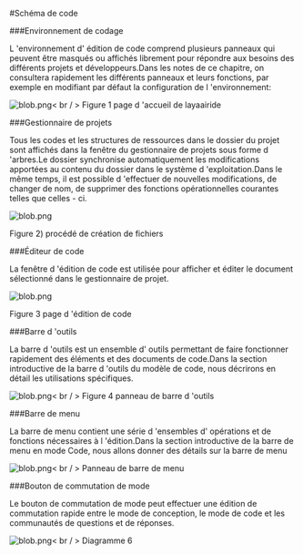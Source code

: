 #Schéma de code



 



###Environnement de codage

L 'environnement d' édition de code comprend plusieurs panneaux qui peuvent être masqués ou affichés librement pour répondre aux besoins des différents projets et développeurs.Dans les notes de ce chapitre, on consultera rapidement les différents panneaux et leurs fonctions, par exemple en modifiant par défaut la configuration de l 'environnement:

![blob.png](img/1.png)< br / >
Figure 1 page d 'accueil de layaairide



###Gestionnaire de projets

Tous les codes et les structures de ressources dans le dossier du projet sont affichés dans la fenêtre du gestionnaire de projets sous forme d 'arbres.Le dossier synchronise automatiquement les modifications apportées au contenu du dossier dans le système d 'exploitation.Dans le même temps, il est possible d 'effectuer de nouvelles modifications, de changer de nom, de supprimer des fonctions opérationnelles courantes telles que celles - ci.

![blob.png](img/2.png)<br/>

Figure 2) procédé de création de fichiers



 



###Éditeur de code

La fenêtre d 'édition de code est utilisée pour afficher et éditer le document sélectionné dans le gestionnaire de projet.

![blob.png](img/3.png)<br/>

Figure 3 page d 'édition de code



###Barre d 'outils

La barre d 'outils est un ensemble d' outils permettant de faire fonctionner rapidement des éléments et des documents de code.Dans la section introductive de la barre d 'outils du modèle de code, nous décrirons en détail les utilisations spécifiques.



 ![blob.png](img/4.png)< br / >
Figure 4 panneau de barre d 'outils



 







###Barre de menu

La barre de menu contient une série d 'ensembles d' opérations et de fonctions nécessaires à l 'édition.Dans la section introductive de la barre de menu en mode Code, nous allons donner des détails sur la barre de menu

![blob.png](img/5.png)< br / >
Panneau de barre de menu



 







###Bouton de commutation de mode

Le bouton de commutation de mode peut effectuer une édition de commutation rapide entre le mode de conception, le mode de code et les communautés de questions et de réponses.

![blob.png](img/6.png)< br / >
Diagramme 6
